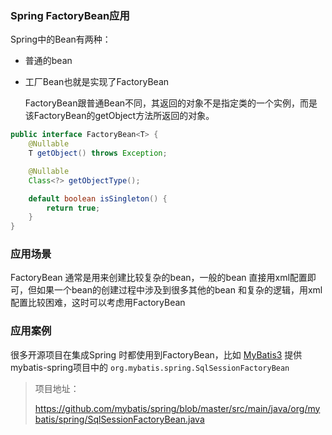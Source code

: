 ### Spring FactoryBean应用

Spring中的Bean有两种：

- 普通的bean

- 工厂Bean也就是实现了FactoryBean

  FactoryBean跟普通Bean不同，其返回的对象不是指定类的一个实例，而是该FactoryBean的getObject方法所返回的对象。

```java
public interface FactoryBean<T> {
	@Nullable
	T getObject() throws Exception;

	@Nullable
	Class<?> getObjectType();

	default boolean isSingleton() {
		return true;
	}
}

```

### 应用场景

FactoryBean 通常是用来创建比较复杂的bean，一般的bean 直接用xml配置即可，但如果一个bean的创建过程中涉及到很多其他的bean 和复杂的逻辑，用xml配置比较困难，这时可以考虑用FactoryBean

### 应用案例

很多开源项目在集成Spring 时都使用到FactoryBean，比如 [MyBatis3](https://link.jianshu.com/?t=https://github.com/mybatis/mybatis-3) 提供 mybatis-spring项目中的 `org.mybatis.spring.SqlSessionFactoryBean`

> 项目地址：
>
> https://github.com/mybatis/spring/blob/master/src/main/java/org/mybatis/spring/SqlSessionFactoryBean.java